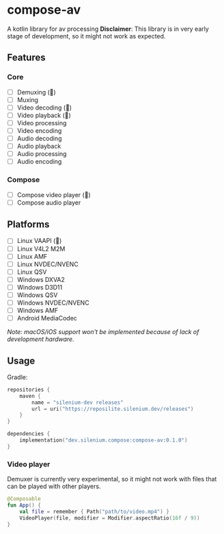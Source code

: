 # compose-av

A kotlin library for av processing
**Disclaimer**: This library is in very early stage of development, so it might not work as expected.

## Features

### Core

- [ ] Demuxing (🚧)
- [ ] Muxing
- [ ] Video decoding (🚧)
- [ ] Video playback (🚧)
- [ ] Video processing
- [ ] Video encoding
- [ ] Audio decoding
- [ ] Audio playback
- [ ] Audio processing
- [ ] Audio encoding

### Compose

- [ ] Compose video player (🚧)
- [ ] Compose audio player

## Platforms

- [ ] Linux VAAPI (🚧)
- [ ] Linux V4L2 M2M
- [ ] Linux AMF
- [ ] Linux NVDEC/NVENC
- [ ] Linux QSV
- [ ] Windows DXVA2
- [ ] Windows D3D11
- [ ] Windows QSV
- [ ] Windows NVDEC/NVENC
- [ ] Windows AMF
- [ ] Android MediaCodec

*Note: macOS/iOS support won't be implemented because of lack of development hardware.*

## Usage

Gradle:

```kotlin
repositories {
    maven {
        name = "silenium-dev releases"
        url = uri("https://reposilite.silenium.dev/releases")
    }
}

dependencies {
    implementation("dev.silenium.compose:compose-av:0.1.0")
}
```

### Video player

Demuxer is currently very experimental, so it might not work with files that can be played with other players.

```kotlin
@Composable
fun App() {
    val file = remember { Path("path/to/video.mp4") }
    VideoPlayer(file, modifier = Modifier.aspectRatio(16f / 9))
}
```
